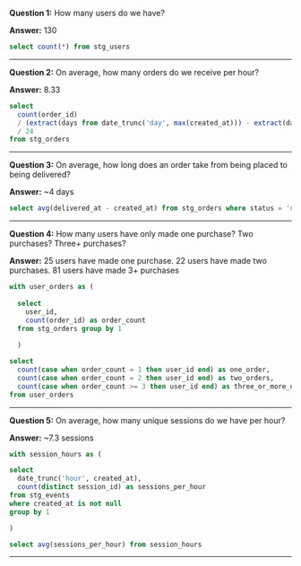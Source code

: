 **Question 1:**  How many users do we have? 

**Answer:** 130
```sql
select count(*) from stg_users
```
----------------------------------------------------------------------------------------------

**Question 2:** On average, how many orders do we receive per hour?

**Answer:** 8.33
```sql
select 
  count(order_id)
  / (extract(days from date_trunc('day', max(created_at))) - extract(days from date_trunc('day', min(created_at))) + 1) 
  / 24 
from stg_orders
```
----------------------------------------------------------------------------------------------

**Question 3:** On average, how long does an order take from being placed to being delivered?

**Answer:** ~4 days
```sql
select avg(delivered_at - created_at) from stg_orders where status = 'delivered'
```

----------------------------------------------------------------------------------------------

**Question 4:** How many users have only made one purchase? Two purchases? Three+ purchases?

**Answer:** 25 users have made one purchase.  22 users have made two purchases.  81 users have made 3+ purchases
```sql
with user_orders as (
  
  select 
    user_id, 
    count(order_id) as order_count 
  from stg_orders group by 1
  
  )

select
  count(case when order_count = 1 then user_id end) as one_order,
  count(case when order_count = 2 then user_id end) as two_orders,
  count(case when order_count >= 3 then user_id end) as three_or_more_orders
from user_orders
```

----------------------------------------------------------------------------------------------

**Question 5:** On average, how many unique sessions do we have per hour?

**Answer:** ~7.3 sessions
```sql
with session_hours as (

select 
  date_trunc('hour', created_at), 
  count(distinct session_id) as sessions_per_hour 
from stg_events 
where created_at is not null 
group by 1

)

select avg(sessions_per_hour) from session_hours
```

----------------------------------------------------------------------------------------------

